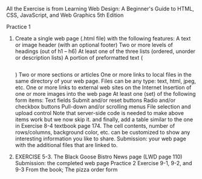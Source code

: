 All the Exercise is from Learning Web Design: A Beginner's Guide to HTML, CSS, JavaScript, and Web Graphics 5th Edition

Practice 1 
  1. Create a single web page (.html file) with the following features:
      A text or image header (with an optional footer)
      Two or more levels of headings (out of h1 – h6)
      At least one of the three lists (ordered, unorder or description lists)
      A portion of preformatted text (<pre></pre>)
      Two or more sections or articles
      One or more links to local files in the same directory of your web page. Files can be any
      type: text, html, jpeg, etc.
      One or more links to external web sites on the Internet
      Insertion of one or more images into the web page
      At least one (set) of the following form items:
      Text fields
      Submit and/or reset buttons
      Radio and/or checkbox buttons
      Pull-down and/or scrolling menus
      File selection and upload control
      Note that server-side code is needed to make above items work but we now skip it.
      and finally, add a table similar to the one in Exercise 8-4 textbook page 174. The cell
      contents, number of rows/columns, background color, etc. can be customized to show any
      interesting information you like to share.
      Submission: your web page with the additional files that are linked to.
  
  2. EXERCISE 5-3. The Black Goose Bistro News page (LWD page 110)
      Submission: the completed web page
Practice 2
  Exercise 9-1, 9-2, and 9-3 From the book; The pizza order form
